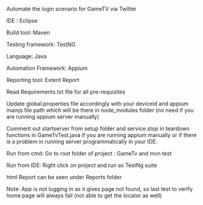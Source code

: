 Automate the login scenario  for  GameTV via Twitter

IDE :  Eclipse

Build tool: Maven

Testing framework: TestNG

Language: Java

Automation Framework: Appium

Reporting tool: Extent  Report


Read Requirements.txt file for all pre-requisites

 Update global.properties file accordingly with  your deviceid and appium mainjs file path which will be there in node_modules folder (no need if you are running appium server manually)
 
 Comment out startserver from setup folder and service.stop in teardown functions in GameTvTest.java if you are running appium manually or if there is a problem in running server programmatically in your IDE.
 
 Run from cmd: Go to root folder of project : GameTv and mvn test
 
 Run from IDE: Right click on project and run as TestNg suite
 
 html Report can be seen under Reports folder
 
 Note: App is not logging in as it gives page not found, so last test to verify home page will always fail (not able to get the locator as well)
